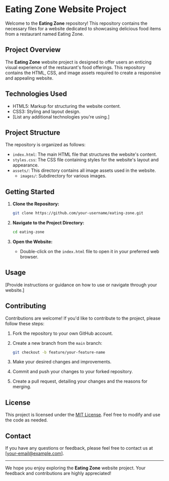 # Eating Zone Website Project

Welcome to the **Eating Zone** repository! This repository contains the necessary files for a website dedicated to showcasing delicious food items from a restaurant named Eating Zone.

## Project Overview

The **Eating Zone** website project is designed to offer users an enticing visual experience of the restaurant's food offerings. This repository contains the HTML, CSS, and image assets required to create a responsive and appealing website.

## Technologies Used

- HTML5: Markup for structuring the website content.
- CSS3: Styling and layout design.
- [List any additional technologies you're using.]

## Project Structure

The repository is organized as follows:

- `index.html`: The main HTML file that structures the website's content.
- `styles.css`: The CSS file containing styles for the website's layout and appearance.
- `assets/`: This directory contains all image assets used in the website.
  - `images/`: Subdirectory for various images.

## Getting Started

1. **Clone the Repository:**

   ```bash
   git clone https://github.com/your-username/eating-zone.git
   ```

2. **Navigate to the Project Directory:**

   ```bash
   cd eating-zone
   ```

3. **Open the Website:**

   - Double-click on the `index.html` file to open it in your preferred web browser.

## Usage

[Provide instructions or guidance on how to use or navigate through your website.]

## Contributing

Contributions are welcome! If you'd like to contribute to the project, please follow these steps:

1. Fork the repository to your own GitHub account.

2. Create a new branch from the `main` branch:
   
   ```bash
   git checkout -b feature/your-feature-name
   ```

3. Make your desired changes and improvements.

4. Commit and push your changes to your forked repository.

5. Create a pull request, detailing your changes and the reasons for merging.

## License

This project is licensed under the [MIT License](LICENSE). Feel free to modify and use the code as needed.

## Contact

If you have any questions or feedback, please feel free to contact us at [your-email@example.com].

---

We hope you enjoy exploring the **Eating Zone** website project. Your feedback and contributions are highly appreciated!

